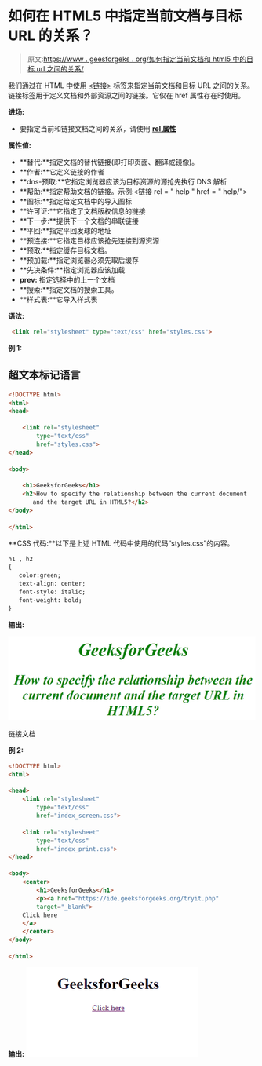 # 如何在 HTML5 中指定当前文档与目标 URL 的关系？

> 原文:[https://www . geesforgeks . org/如何指定当前文档和 html5 中的目标 url 之间的关系/](https://www.geeksforgeeks.org/how-to-specify-the-relationship-between-the-current-document-and-the-target-url-in-html5/)

我们通过在 HTML 中使用 [<链接>](https://www.geeksforgeeks.org/html-link-tag/) 标签来指定当前文档和目标 URL 之间的关系。链接标签用于定义文档和外部资源之间的链接。它仅在 href 属性存在时使用。

**进场:**

*   要指定当前和链接文档之间的关系，请使用 **[rel 属性](https://www.geeksforgeeks.org/html-rel-attribute/)**

**属性值:**

*   **替代:**指定文档的替代链接(即打印页面、翻译或镜像)。
*   **作者:**它定义链接的作者
*   **dns-预取:**它指定浏览器应该为目标资源的源抢先执行 DNS 解析
*   **帮助:**指定帮助文档的链接。示例:<链接 rel = " help " href = " help/">
*   **图标:**指定给定文档中的导入图标
*   **许可证:**它指定了文档版权信息的链接
*   **下一步:**提供下一个文档的串联链接
*   **平回:**指定平回发球的地址
*   **预连接:**它指定目标应该抢先连接到源资源
*   **预取:**指定缓存目标文档。
*   **预加载:**指定浏览器必须先取后缓存
*   **先决条件:**指定浏览器应该加载
*   **prev:** 指定选择中的上一个文档
*   **搜索:**指定文档的搜索工具。
*   **样式表:**它导入样式表

**语法:**

```html
 <link rel="stylesheet" type="text/css" href="styles.css">
```

**例 1:**

## 超文本标记语言

```html
<!DOCTYPE html>
<html>
<head>    

    <link rel="stylesheet"
        type="text/css"
        href="styles.css">
</head>

<body>

    <h1>GeeksforGeeks</h1>
    <h2>How to specify the relationship between the current document
       and the target URL in HTML5?</h2>
</body>

</html>
```

**CSS 代码:**以下是上述 HTML 代码中使用的代码“styles.css”的内容。

```html
h1 , h2 
{
   color:green;
   text-align: center;
   font-style: italic;
   font-weight: bold;
}
```

**输出:**

![](img/8750d8e4d118b1187f9118185bfc65b4.png)

链接文档

**例 2:**

```html
<!DOCTYPE html> 
<html> 

<head> 
    <link rel="stylesheet"
        type="text/css"
        href="index_screen.css"> 

    <link rel="stylesheet"
        type="text/css"
        href="index_print.css"> 
</head> 

<body> 
    <center> 
        <h1>GeeksforGeeks</h1> 
        <p><a href="https://ide.geeksforgeeks.org/tryit.php"
        target="_blank"> 
    Click here 
    </a> 
    </center> 
</body> 

</html>                    
```

**输出:**
![](img/326c6740383ab34dcbc273713c8b0a9c.png)